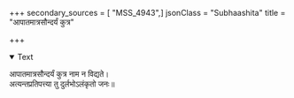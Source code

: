 +++
secondary_sources = [ "MSS_4943",]
jsonClass = "Subhaashita"
title = "आपातमात्रसौन्दर्यं कुत्र"

+++

<details open><summary>Text</summary>

आपातमात्रसौन्दर्यं कुत्र नाम न विद्यते।  
अत्यन्तप्रतिपत्त्या तु दुर्लभोऽलंकृतो जनः॥
</details>
